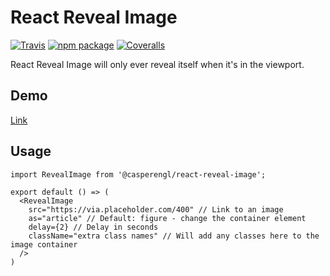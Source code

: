 # React Reveal Image

[![Travis][build-badge]][build]
[![npm package][npm-badge]][npm]
[![Coveralls][coveralls-badge]][coveralls]

React Reveal Image will only ever reveal itself when it's in the viewport.

## Demo

[Link](https://casperengelmann.com/react-reveal-title)

## Usage

```
import RevealImage from '@casperengl/react-reveal-image';

export default () => (
  <RevealImage
    src="https://via.placeholder.com/400" // Link to an image
    as="article" // Default: figure - change the container element
    delay={2} // Delay in seconds
    className="extra class names" // Will add any classes here to the image container
  />
)
```


[build-badge]: https://img.shields.io/travis/CasperEngl/react-reveal-title/master.png?style=flat-square
[build]: https://travis-ci.org/CasperEngl/react-reveal-title

[npm-badge]: https://img.shields.io/npm/v/npm-package.png?style=flat-square
[npm]: https://www.npmjs.org/@casperengl/react-reveal-image

[coveralls-badge]: https://img.shields.io/coveralls/CasperEngl/react-reveal-title/master.png?style=flat-square
[coveralls]: https://coveralls.io/github/CasperEngl/react-reveal-title
